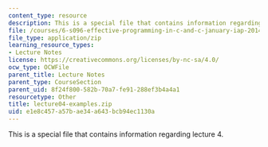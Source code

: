 ```yaml
---
content_type: resource
description: This is a special file that contains information regarding lecture 4.
file: /courses/6-s096-effective-programming-in-c-and-c-january-iap-2014/e1e8c457a57bae34a643bcb94ec1130a_lecture04-examples.zip
file_type: application/zip
learning_resource_types:
- Lecture Notes
license: https://creativecommons.org/licenses/by-nc-sa/4.0/
ocw_type: OCWFile
parent_title: Lecture Notes
parent_type: CourseSection
parent_uid: 8f24f800-582b-70a7-fe91-288ef3b4a4a1
resourcetype: Other
title: lecture04-examples.zip
uid: e1e8c457-a57b-ae34-a643-bcb94ec1130a
---
```

This is a special file that contains information regarding lecture 4.